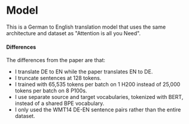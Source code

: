 # Model
This is a German to English translation model that uses the same architecture and dataset as "Attention is all you Need".  
#### Differences
The differences from the paper are that:  
- I translate DE to EN while the paper translates EN to DE.
- I truncate sentences at 128 tokens.
- I trained with 65,535 tokens per batch on 1 H200 instead of 25,000 tokens per batch on 8 P100s.
- I use separate source and target vocabularies, tokenized with BERT, instead of a shared BPE vocabulary.
- I only used the WMT14 DE-EN sentence pairs rather than the entire dataset.
